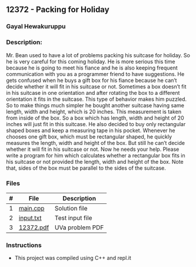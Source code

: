 ## 12372 - Packing for Holiday
### Gayal Hewakuruppu 
### Description:

Mr. Bean used to have a lot of problems packing
his suitcase for holiday. So he is very careful for
this coming holiday. He is more serious this time
because he is going to meet his fiance and he is
also keeping frequent communication with you
as a programmer friend to have suggestions. He
gets confused when he buys a gift box for his
fiance because he can’t decide whether it will fit
in his suitcase or not. Sometimes a box doesn’t
fit in his suitcase in one orientation and after
rotating the box to a different orientation it fits
in the suitcase. This type of behavior makes him
puzzled.
So to make things much simpler he bought another suitcase having same length, width and height,
which is 20 inches. This measurement is taken from inside of the box. So a box which has length,
width and height of 20 inches will just fit in this suitcase. He also decided to buy only rectangular
shaped boxes and keep a measuring tape in his pocket. Whenever he chooses one gift box, which must
be rectangular shaped, he quickly measures the length, width and height of the box. But still he can’t
decide whether it will fit in his suitcase or not. Now he needs your help. Please write a program for
him which calculates whether a rectangular box fits in his suitcase or not provided the length, width
and height of the box. Note that, sides of the box must be parallel to the sides of the suitcase.

### Files

|   #   | File                       | Description                                                |
| :---: | -------------------------- | ---------------------------------------------------------- |
|   1   | [main.cpp](./main.cpp)     | Solution file                                              |
|   2   | [input.txt](./input.txt)   | Test input file                                            |
|   3   | [12372.pdf](./12372.pdf)   | UVa problem PDF                                            |                                               


### Instructions

- This project was compiled using C++ and repl.it
